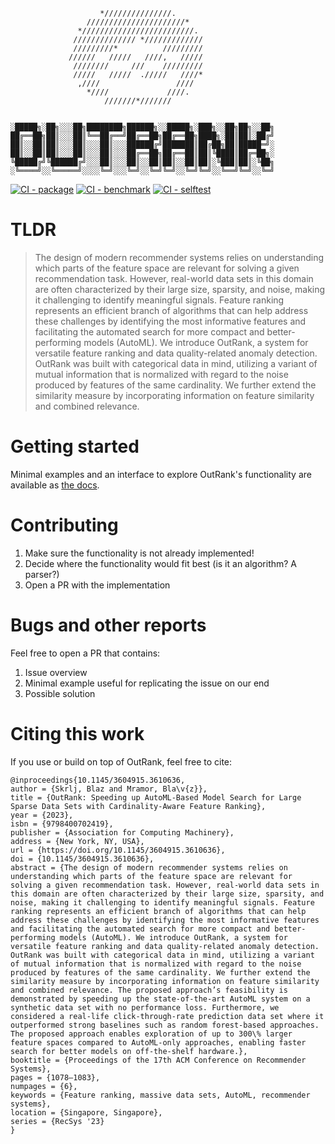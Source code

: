                         *///////////////.
                     //////////////////////*
                   */////////////////////////.
                  ////////////// */////////////
                  /////////*          /////////
                 //////   /////   ////,   /////
                  ////////     ///    /////////
                  /////   /////  ./////   ////*
                   ,////                 ////
                     *////             ////.
                         ///////*///////


    ░█████╗░██╗░░░██╗████████╗██████╗░░█████╗░███╗░░██╗██╗░░██╗
    ██╔══██╗██║░░░██║╚══██╔══╝██╔══██╗██╔══██╗████╗░██║██║░██╔╝
    ██║░░██║██║░░░██║░░░██║░░░██████╔╝███████║██╔██╗██║█████═╝░
    ██║░░██║██║░░░██║░░░██║░░░██╔══██╗██╔══██║██║╚████║██╔═██╗░
    ╚█████╔╝╚██████╔╝░░░██║░░░██║░░██║██║░░██║██║░╚███║██║░╚██╗
    ░╚════╝░░╚═════╝░░░░╚═╝░░░╚═╝░░╚═╝╚═╝░░╚═╝╚═╝░░╚══╝╚═╝░░╚═╝

[![CI - package](https://github.com/outbrain/outrank/actions/workflows/python-package.yml/badge.svg)](https://github.com/outbrain/outrank/actions/workflows/python-package.yml) [![CI - benchmark](https://github.com/outbrain/outrank/actions/workflows/benchmarks.yml/badge.svg)](https://github.com/outbrain/outrank/actions/workflows/benchmarks.yml) [![CI - selftest](https://github.com/outbrain/outrank/actions/workflows/selftest.yml/badge.svg)](https://github.com/outbrain/outrank/actions/workflows/selftest.yml)

# TLDR
> The design of modern recommender systems relies on understanding which parts of the feature space are relevant for solving a given recommendation task. However, real-world data sets in this domain are often characterized by their large size, sparsity, and noise, making it challenging to identify meaningful signals. Feature ranking represents an efficient branch of algorithms that can help address these challenges by identifying the most informative features and facilitating the automated search for more compact and better-performing models (AutoML). We introduce OutRank, a system for versatile feature ranking and data quality-related anomaly detection. OutRank was built with categorical data in mind, utilizing a variant of mutual information that is normalized with regard to the noise produced by features of the same cardinality. We further extend the similarity measure by incorporating information on feature similarity and combined relevance.

# Getting started
Minimal examples and an interface to explore OutRank's functionality are available as [the docs](https://outbrain.github.io/outrank/outrank.html).

# Contributing
1. Make sure the functionality is not already implemented!
2. Decide where the functionality would fit best (is it an algorithm? A parser?)
3. Open a PR with the implementation

# Bugs and other reports
Feel free to open a PR that contains:
1. Issue overview
2. Minimal example useful for replicating the issue on our end
3. Possible solution

# Citing this work
If you use or build on top of OutRank, feel free to cite:

```
@inproceedings{10.1145/3604915.3610636,
author = {Skrlj, Blaz and Mramor, Bla\v{z}},
title = {OutRank: Speeding up AutoML-Based Model Search for Large Sparse Data Sets with Cardinality-Aware Feature Ranking},
year = {2023},
isbn = {9798400702419},
publisher = {Association for Computing Machinery},
address = {New York, NY, USA},
url = {https://doi.org/10.1145/3604915.3610636},
doi = {10.1145/3604915.3610636},
abstract = {The design of modern recommender systems relies on understanding which parts of the feature space are relevant for solving a given recommendation task. However, real-world data sets in this domain are often characterized by their large size, sparsity, and noise, making it challenging to identify meaningful signals. Feature ranking represents an efficient branch of algorithms that can help address these challenges by identifying the most informative features and facilitating the automated search for more compact and better-performing models (AutoML). We introduce OutRank, a system for versatile feature ranking and data quality-related anomaly detection. OutRank was built with categorical data in mind, utilizing a variant of mutual information that is normalized with regard to the noise produced by features of the same cardinality. We further extend the similarity measure by incorporating information on feature similarity and combined relevance. The proposed approach’s feasibility is demonstrated by speeding up the state-of-the-art AutoML system on a synthetic data set with no performance loss. Furthermore, we considered a real-life click-through-rate prediction data set where it outperformed strong baselines such as random forest-based approaches. The proposed approach enables exploration of up to 300\% larger feature spaces compared to AutoML-only approaches, enabling faster search for better models on off-the-shelf hardware.},
booktitle = {Proceedings of the 17th ACM Conference on Recommender Systems},
pages = {1078–1083},
numpages = {6},
keywords = {Feature ranking, massive data sets, AutoML, recommender systems},
location = {Singapore, Singapore},
series = {RecSys '23}
}
```
